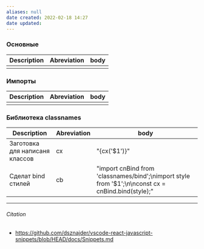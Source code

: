 ```yaml
---
aliases: null
date created: 2022-02-18 14:27
date updated:
---
```


### Основные
| Description | Abreviation | body |
| ----------- | ----------- | ---- |
|             |             |      |


### Импорты
| Description | Abreviation | body |
| ----------- | ----------- | ---- |
|             |             |      |


### Библиотека classnames

| Description                    | Abreviation | body           |
| ------------------------------ | ----------- | -------------- |
| Заготовка для написаня классов | cx          | "{cx('$1')}" |
| Сделат bind стилей             | cb            |   "import cnBind from 'classnames/bind';\nimport style from '$1';\n\nconst cx = cnBind.bind(style);"             |

---

###### Citation

- https://github.com/dsznajder/vscode-react-javascript-snippets/blob/HEAD/docs/Snippets.md